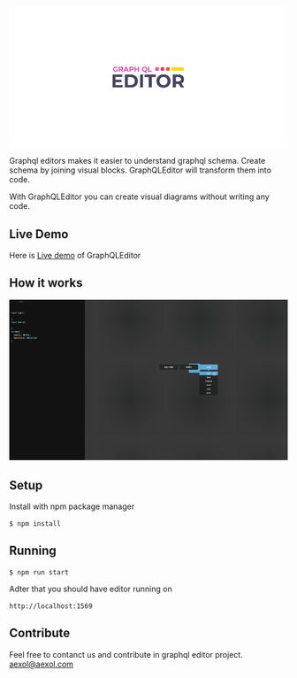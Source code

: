 ![](Header-100.jpg)

Graphql editors makes it easier to understand graphql schema. Create schema by joining visual blocks. GraphQLEditor will transform them into code.

With GraphQLEditor you can create visual diagrams without writing any code. 

## Live Demo

Here is [Live demo](https://demo.graphqleditor.com) of GraphQLEditor 

## How it works

![](giflq.gif)

## Setup

Install with npm package manager

```
$ npm install
```

## Running

```
$ npm run start
```

Adter that you should have editor running on 
```
http://localhost:1569
```

## Contribute

Feel free to contanct us and contribute in graphql editor project. aexol@aexol.com